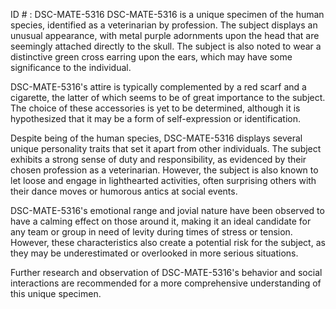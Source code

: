 ID # : DSC-MATE-5316
DSC-MATE-5316 is a unique specimen of the human species, identified as a veterinarian by profession. The subject displays an unusual appearance, with metal purple adornments upon the head that are seemingly attached directly to the skull. The subject is also noted to wear a distinctive green cross earring upon the ears, which may have some significance to the individual.

DSC-MATE-5316's attire is typically complemented by a red scarf and a cigarette, the latter of which seems to be of great importance to the subject. The choice of these accessories is yet to be determined, although it is hypothesized that it may be a form of self-expression or identification.

Despite being of the human species, DSC-MATE-5316 displays several unique personality traits that set it apart from other individuals. The subject exhibits a strong sense of duty and responsibility, as evidenced by their chosen profession as a veterinarian. However, the subject is also known to let loose and engage in lighthearted activities, often surprising others with their dance moves or humorous antics at social events. 

DSC-MATE-5316's emotional range and jovial nature have been observed to have a calming effect on those around it, making it an ideal candidate for any team or group in need of levity during times of stress or tension. However, these characteristics also create a potential risk for the subject, as they may be underestimated or overlooked in more serious situations.

Further research and observation of DSC-MATE-5316's behavior and social interactions are recommended for a more comprehensive understanding of this unique specimen.